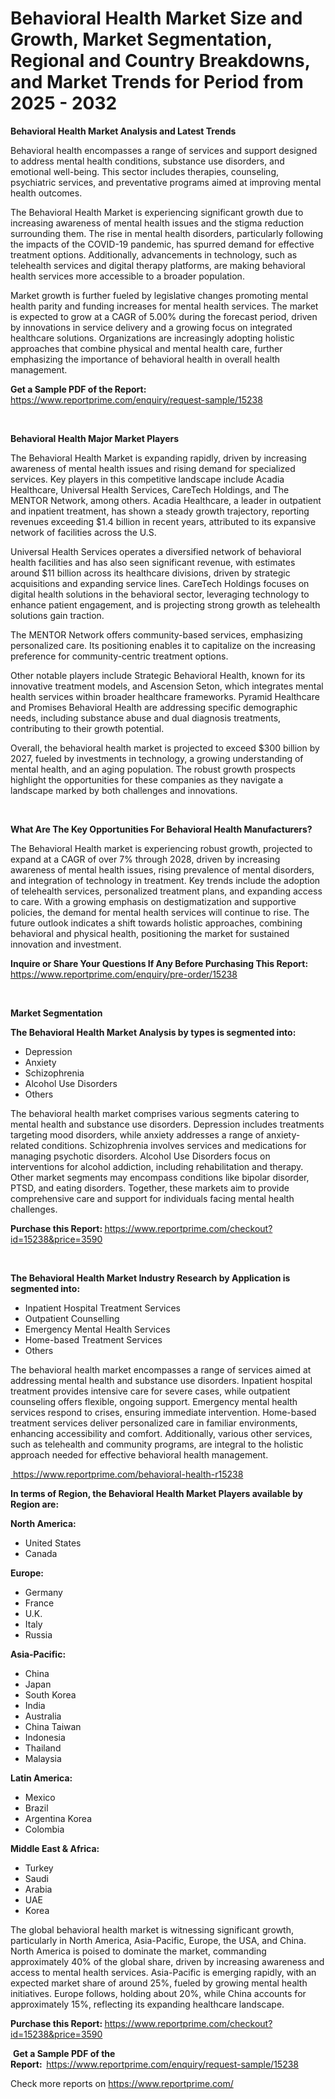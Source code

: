 <p><h1>Behavioral Health Market Size and Growth, Market Segmentation, Regional and Country Breakdowns, and Market Trends for Period from 2025 -  2032</h1></p><p><strong>Behavioral Health Market Analysis and Latest Trends</strong></p>
<p><p>Behavioral health encompasses a range of services and support designed to address mental health conditions, substance use disorders, and emotional well-being. This sector includes therapies, counseling, psychiatric services, and preventative programs aimed at improving mental health outcomes. </p><p>The Behavioral Health Market is experiencing significant growth due to increasing awareness of mental health issues and the stigma reduction surrounding them. The rise in mental health disorders, particularly following the impacts of the COVID-19 pandemic, has spurred demand for effective treatment options. Additionally, advancements in technology, such as telehealth services and digital therapy platforms, are making behavioral health services more accessible to a broader population.</p><p>Market growth is further fueled by legislative changes promoting mental health parity and funding increases for mental health services. The market is expected to grow at a CAGR of 5.00% during the forecast period, driven by innovations in service delivery and a growing focus on integrated healthcare solutions. Organizations are increasingly adopting holistic approaches that combine physical and mental health care, further emphasizing the importance of behavioral health in overall health management.</p></p>
<p><strong>Get a Sample PDF of the Report:&nbsp;</strong> <a href="https://www.reportprime.com/enquiry/request-sample/15238?utm_campaign=3191&utm_medium=2&utm_source=Github&utm_content=ia&utm_term=20032025&utm_id=behavioral-health">https://www.reportprime.com/enquiry/request-sample/15238</a></p>
<p>&nbsp;</p>
<p><strong>Behavioral Health Major Market Players</strong></p>
<p><p>The Behavioral Health Market is expanding rapidly, driven by increasing awareness of mental health issues and rising demand for specialized services. Key players in this competitive landscape include Acadia Healthcare, Universal Health Services, CareTech Holdings, and The MENTOR Network, among others. Acadia Healthcare, a leader in outpatient and inpatient treatment, has shown a steady growth trajectory, reporting revenues exceeding $1.4 billion in recent years, attributed to its expansive network of facilities across the U.S. </p><p>Universal Health Services operates a diversified network of behavioral health facilities and has also seen significant revenue, with estimates around $11 billion across its healthcare divisions, driven by strategic acquisitions and expanding service lines. CareTech Holdings focuses on digital health solutions in the behavioral sector, leveraging technology to enhance patient engagement, and is projecting strong growth as telehealth solutions gain traction. </p><p>The MENTOR Network offers community-based services, emphasizing personalized care. Its positioning enables it to capitalize on the increasing preference for community-centric treatment options. </p><p>Other notable players include Strategic Behavioral Health, known for its innovative treatment models, and Ascension Seton, which integrates mental health services within broader healthcare frameworks. Pyramid Healthcare and Promises Behavioral Health are addressing specific demographic needs, including substance abuse and dual diagnosis treatments, contributing to their growth potential. </p><p>Overall, the behavioral health market is projected to exceed $300 billion by 2027, fueled by investments in technology, a growing understanding of mental health, and an aging population. The robust growth prospects highlight the opportunities for these companies as they navigate a landscape marked by both challenges and innovations.</p></p>
<p>&nbsp;</p>
<p><strong>What Are The Key Opportunities For Behavioral Health Manufacturers?</strong></p>
<p><p>The Behavioral Health market is experiencing robust growth, projected to expand at a CAGR of over 7% through 2028, driven by increasing awareness of mental health issues, rising prevalence of mental disorders, and integration of technology in treatment. Key trends include the adoption of telehealth services, personalized treatment plans, and expanding access to care. With a growing emphasis on destigmatization and supportive policies, the demand for mental health services will continue to rise. The future outlook indicates a shift towards holistic approaches, combining behavioral and physical health, positioning the market for sustained innovation and investment.</p></p>
<p><strong>Inquire or Share Your Questions If Any Before Purchasing This Report:</strong> <a href="https://www.reportprime.com/enquiry/pre-order/15238?utm_campaign=3191&utm_medium=2&utm_source=Github&utm_content=ia&utm_term=20032025&utm_id=behavioral-health">https://www.reportprime.com/enquiry/pre-order/15238</a></p>
<p>&nbsp;</p>
<p><strong>Market Segmentation</strong></p>
<p><strong>The Behavioral Health Market Analysis by types is segmented into:</strong></p>
<p><ul><li>Depression</li><li>Anxiety</li><li>Schizophrenia</li><li>Alcohol Use Disorders</li><li>Others</li></ul></p>
<p><p>The behavioral health market comprises various segments catering to mental health and substance use disorders. Depression includes treatments targeting mood disorders, while anxiety addresses a range of anxiety-related conditions. Schizophrenia involves services and medications for managing psychotic disorders. Alcohol Use Disorders focus on interventions for alcohol addiction, including rehabilitation and therapy. Other market segments may encompass conditions like bipolar disorder, PTSD, and eating disorders. Together, these markets aim to provide comprehensive care and support for individuals facing mental health challenges.</p></p>
<p><strong>Purchase this Report:&nbsp;</strong><a href="https://www.reportprime.com/checkout?id=15238&price=3590&utm_campaign=3191&utm_medium=2&utm_source=Github&utm_content=ia&utm_term=20032025&utm_id=behavioral-health">https://www.reportprime.com/checkout?id=15238&price=3590</a></p>
<p>&nbsp;</p>
<p><strong>The Behavioral Health Market Industry Research by Application is segmented into:</strong></p>
<p><ul><li>Inpatient Hospital Treatment Services</li><li>Outpatient Counselling</li><li>Emergency Mental Health Services</li><li>Home-based Treatment Services</li><li>Others</li></ul></p>
<p><p>The behavioral health market encompasses a range of services aimed at addressing mental health and substance use disorders. Inpatient hospital treatment provides intensive care for severe cases, while outpatient counseling offers flexible, ongoing support. Emergency mental health services respond to crises, ensuring immediate intervention. Home-based treatment services deliver personalized care in familiar environments, enhancing accessibility and comfort. Additionally, various other services, such as telehealth and community programs, are integral to the holistic approach needed for effective behavioral health management.</p></p>
<p><a href="https://www.reportprime.com/behavioral-health-r15238?utm_campaign=3191&utm_medium=2&utm_source=Github&utm_content=ia&utm_term=20032025&utm_id=behavioral-health">&nbsp;https://www.reportprime.com/behavioral-health-r15238</a></p>
<p><strong>In terms of Region, the Behavioral Health Market Players available by Region are:</strong></p>
<p>
    <p> <strong> North America: </strong>
        <ul>
            <li>United States</li>
            <li>Canada</li>
        </ul>
        </p> 
    <p> <strong> Europe: </strong>
        <ul>
            <li>Germany</li>
            <li>France</li>
            <li>U.K.</li>
            <li>Italy</li>
            <li>Russia</li>
        </ul>
        </p> 
    <p> <strong> Asia-Pacific: </strong>
        <ul>
            <li>China</li>
            <li>Japan</li>
            <li>South Korea</li>
            <li>India</li>
            <li>Australia</li>
            <li>China Taiwan</li>
            <li>Indonesia</li>
            <li>Thailand</li>
            <li>Malaysia</li>
        </ul>
        </p> 
    <p> <strong> Latin America: </strong>
        <ul>
            <li>Mexico</li>
            <li>Brazil</li>
            <li>Argentina Korea</li>
            <li>Colombia</li>
        </ul>
        </p> 
    <p> <strong> Middle East & Africa: </strong>
        <ul>
            <li>Turkey</li>
            <li>Saudi</li>
            <li>Arabia</li>
            <li>UAE</li>
            <li>Korea</li>
        </ul>
    </p>
    </p>
<p><p>The global behavioral health market is witnessing significant growth, particularly in North America, Asia-Pacific, Europe, the USA, and China. North America is poised to dominate the market, commanding approximately 40% of the global share, driven by increasing awareness and access to mental health services. Asia-Pacific is emerging rapidly, with an expected market share of around 25%, fueled by growing mental health initiatives. Europe follows, holding about 20%, while China accounts for approximately 15%, reflecting its expanding healthcare landscape.</p></p>
<p><strong>Purchase this Report: </strong><a href="https://www.reportprime.com/checkout?id=15238&price=3590&utm_campaign=3191&utm_medium=2&utm_source=Github&utm_content=ia&utm_term=20032025&utm_id=behavioral-health">https://www.reportprime.com/checkout?id=15238&price=3590</a></p>
<p>&nbsp;<strong>Get a Sample PDF of the Report:&nbsp;&nbsp;</strong><a href="https://www.reportprime.com/enquiry/request-sample/15238?utm_campaign=3191&utm_medium=2&utm_source=Github&utm_content=ia&utm_term=20032025&utm_id=behavioral-health">https://www.reportprime.com/enquiry/request-sample/15238</a></p>
<p><strong></strong></p>
<p>Check more reports on <a href="https://www.reportprime.com/?utm_campaign=3191&utm_medium=2&utm_source=Github&utm_content=ia&utm_term=20032025&utm_id=behavioral-health">https://www.reportprime.com/</a></p>